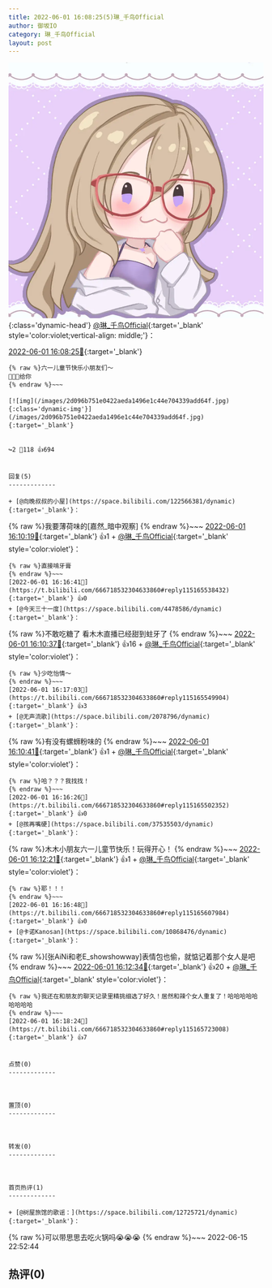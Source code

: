 ```yaml
---
title: 2022-06-01 16:08:25(5)琳_千鸟Official
author: 御坂IO
category: 琳_千鸟Official
layout: post
---
```


![img](/images/c0a88f85ebd0d056f37b114e0748e69556c8b488.jpg){:class='dynamic-head'}
[@琳_千鸟Official](https://space.bilibili.com/1620923329/dynamic){:target='_blank' style='color:violet;vertical-align: middle;'}：

[2022-06-01 16:08:25🔗](https://t.bilibili.com/666718532304633860){:target='_blank'}

~~~
{% raw %}六一儿童节快乐小朋友们～
🍬🍬🍬给你
{% endraw %}~~~

[![img](/images/2d096b751e0422aeda1496e1c44e704339add64f.jpg){:class='dynamic-img'}](/images/2d096b751e0422aeda1496e1c44e704339add64f.jpg){:target='_blank'}


↪️2 💬118 👍694


回复(5)
-------------

+ [@向晚叔叔的小屋](https://space.bilibili.com/122566381/dynamic){:target='_blank'}：
~~~
{% raw %}我要薄荷味的[嘉然_暗中观察]
{% endraw %}~~~
[2022-06-01 16:10:19🔗](https://t.bilibili.com/666718532304633860#reply115164929024){:target='_blank'} 👍1
    + [@琳_千鸟Official](https://space.bilibili.com/1620923329/dynamic){:target='_blank' style='color:violet'}：
~~~
{% raw %}直接啃牙膏
{% endraw %}~~~
[2022-06-01 16:16:41🔗](https://t.bilibili.com/666718532304633860#reply115165538432){:target='_blank'} 👍0
+ [@今天三十一度](https://space.bilibili.com/4478586/dynamic){:target='_blank'}：
~~~
{% raw %}不敢吃糖了 看木木直播已经甜到蛀牙了
{% endraw %}~~~
[2022-06-01 16:10:37🔗](https://t.bilibili.com/666718532304633860#reply115164938528){:target='_blank'} 👍16
    + [@琳_千鸟Official](https://space.bilibili.com/1620923329/dynamic){:target='_blank' style='color:violet'}：
~~~
{% raw %}少吃怡情～
{% endraw %}~~~
[2022-06-01 16:17:03🔗](https://t.bilibili.com/666718532304633860#reply115165549904){:target='_blank'} 👍3
+ [@无声流歌](https://space.bilibili.com/2078796/dynamic){:target='_blank'}：
~~~
{% raw %}有没有螺蛳粉味的
{% endraw %}~~~
[2022-06-01 16:10:41🔗](https://t.bilibili.com/666718532304633860#reply115164940512){:target='_blank'} 👍1
    + [@琳_千鸟Official](https://space.bilibili.com/1620923329/dynamic){:target='_blank' style='color:violet'}：
~~~
{% raw %}哈？？？我找找！
{% endraw %}~~~
[2022-06-01 16:16:26🔗](https://t.bilibili.com/666718532304633860#reply115165502352){:target='_blank'} 👍0
+ [@孩再嘴硬](https://space.bilibili.com/37535503/dynamic){:target='_blank'}：
~~~
{% raw %}木木小朋友六一儿童节快乐！玩得开心！
{% endraw %}~~~
[2022-06-01 16:12:21🔗](https://t.bilibili.com/666718532304633860#reply115165218976){:target='_blank'} 👍1
    + [@琳_千鸟Official](https://space.bilibili.com/1620923329/dynamic){:target='_blank' style='color:violet'}：
~~~
{% raw %}耶！！！
{% endraw %}~~~
[2022-06-01 16:16:48🔗](https://t.bilibili.com/666718532304633860#reply115165607984){:target='_blank'} 👍0
+ [@卡诺Kanosan](https://space.bilibili.com/10868476/dynamic){:target='_blank'}：
~~~
{% raw %}[张AiNi和老E_showshowway]表情包也偷，就惦记着那个女人是吧
{% endraw %}~~~
[2022-06-01 16:12:34🔗](https://t.bilibili.com/666718532304633860#reply115165225168){:target='_blank'} 👍20
    + [@琳_千鸟Official](https://space.bilibili.com/1620923329/dynamic){:target='_blank' style='color:violet'}：
~~~
{% raw %}我还在和朋友的聊天记录里精挑细选了好久！居然和辣个女人重复了！哈哈哈哈哈哈哈哈哈
{% endraw %}~~~
[2022-06-01 16:18:24🔗](https://t.bilibili.com/666718532304633860#reply115165723008){:target='_blank'} 👍7


点赞(0)
-------------



置顶(0)
-------------



转发(0)
-------------



首页热评(1)
-------------

+ [@树屋旅馆的歌谣：](https://space.bilibili.com/12725721/dynamic){:target='_blank'}：
~~~
{% raw %}可以带思思去吃火锅吗😭😭😭
{% endraw %}~~~
2022-06-15 22:52:44


热评(0)
-------------



